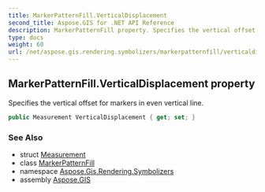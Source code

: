```yaml
---
title: MarkerPatternFill.VerticalDisplacement
second_title: Aspose.GIS for .NET API Reference
description: MarkerPatternFill property. Specifies the vertical offset for markers in even vertical line
type: docs
weight: 60
url: /net/aspose.gis.rendering.symbolizers/markerpatternfill/verticaldisplacement/
---
```

## MarkerPatternFill.VerticalDisplacement property

Specifies the vertical offset for markers in even vertical line.

```csharp
public Measurement VerticalDisplacement { get; set; }
```

### See Also

* struct [Measurement](../../../aspose.gis.rendering/measurement/)
* class [MarkerPatternFill](../)
* namespace [Aspose.Gis.Rendering.Symbolizers](../../markerpatternfill/)
* assembly [Aspose.GIS](../../../)


